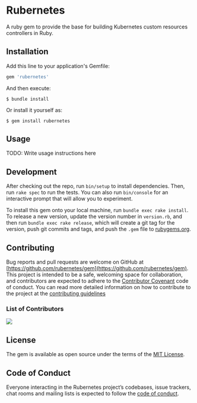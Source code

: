 # Rubernetes
A ruby gem to provide the base for building Kubernetes custom resources controllers in Ruby.

## Installation

Add this line to your application's Gemfile:

```ruby
gem 'rubernetes'
```

And then execute:

    $ bundle install

Or install it yourself as:

    $ gem install rubernetes

## Usage

TODO: Write usage instructions here

## Development

After checking out the repo, run `bin/setup` to install dependencies. Then, run `rake spec` to run the tests. You can also run `bin/console` for an interactive prompt that will allow you to experiment.

To install this gem onto your local machine, run `bundle exec rake install`. To release a new version, update the version number in `version.rb`, and then run `bundle exec rake release`, which will create a git tag for the version, push git commits and tags, and push the `.gem` file to [rubygems.org](https://rubygems.org).

## Contributing

Bug reports and pull requests are welcome on GitHub at [https://github.com/rubernetes/gem](https://github.com/rubernetes/gem). This project is intended to be a safe, welcoming space for collaboration, and contributors are expected to adhere to the [Contributor Covenant](https://github.com/rubernetes/gem/blob/master/CODE_OF_CONDUCT.md) code of conduct.
You can read more detailed information on how to contribute to the project at the [contributing guidelines](https://github.com/rubernetes/gem/blob/master/CONTRIBUTING.md)

### List of Contributors

[![](https://contrib.rocks/image?repo=rubernetes/gem)](https://github.com/rubernetes/gem/graphs/contributors)

## License

The gem is available as open source under the terms of the [MIT License](https://opensource.org/licenses/MIT).

## Code of Conduct

Everyone interacting in the Rubernetes project’s codebases, issue trackers, chat rooms and mailing lists is expected to follow the [code of conduct](https://github.com/rubernetes/gem/blob/master/CODE_OF_CONDUCT.md).
